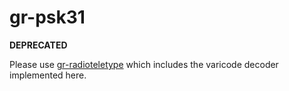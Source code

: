gr-psk31
========

**DEPRECATED**

Please use [gr-radioteletype](https://github.com/bitglue/gr-radioteletype)
which includes the varicode decoder implemented here.
